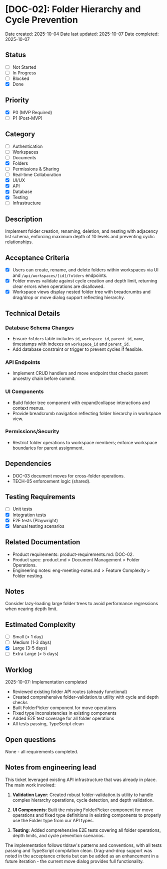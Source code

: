 # [DOC-02]: Folder Hierarchy and Cycle Prevention

Date created: 2025-10-04
Date last updated: 2025-10-07
Date completed: 2025-10-07

## Status

- [ ] Not Started
- [ ] In Progress
- [ ] Blocked
- [x] Done

## Priority

- [x] P0 (MVP Required)
- [ ] P1 (Post-MVP)

## Category

- [ ] Authentication
- [ ] Workspaces
- [ ] Documents
- [x] Folders
- [ ] Permissions & Sharing
- [ ] Real-time Collaboration
- [x] UI/UX
- [x] API
- [x] Database
- [x] Testing
- [ ] Infrastructure

## Description

Implement folder creation, renaming, deletion, and nesting with adjacency list schema, enforcing maximum depth of 10 levels and preventing cyclic relationships.

## Acceptance Criteria

- [x] Users can create, rename, and delete folders within workspaces via UI and `/api/workspaces/[id]/folders` endpoints.
- [x] Folder moves validate against cycle creation and depth limit, returning clear errors when operations are disallowed.
- [x] Workspace views display nested folder tree with breadcrumbs and drag/drop or move dialog support reflecting hierarchy.

## Technical Details

### Database Schema Changes

- Ensure `folders` table includes `id`, `workspace_id`, `parent_id`, `name`, timestamps with indexes on `workspace_id` and `parent_id`.
- Add database constraint or trigger to prevent cycles if feasible.

### API Endpoints

- Implement CRUD handlers and move endpoint that checks parent ancestry chain before commit.

### UI Components

- Build folder tree component with expand/collapse interactions and context menus.
- Provide breadcrumb navigation reflecting folder hierarchy in workspace view.

### Permissions/Security

- Restrict folder operations to workspace members; enforce workspace boundaries for parent assignment.

## Dependencies

- DOC-03 document moves for cross-folder operations.
- TECH-05 enforcement logic (shared).

## Testing Requirements

- [ ] Unit tests
- [x] Integration tests
- [x] E2E tests (Playwright)
- [x] Manual testing scenarios

## Related Documentation

- Product requirements: product-requirements.md: DOC-02.
- Product spec: product.md > Document Management > Folder Operations.
- Engineering notes: eng-meeting-notes.md > Feature Complexity > Folder nesting.

## Notes

Consider lazy-loading large folder trees to avoid performance regressions when nearing depth limit.

## Estimated Complexity

- [ ] Small (< 1 day)
- [ ] Medium (1-3 days)
- [x] Large (3-5 days)
- [ ] Extra Large (> 5 days)

## Worklog

2025-10-07: Implementation completed
- Reviewed existing folder API routes (already functional)
- Created comprehensive folder-validation.ts utility with cycle and depth checks
- Built FolderPicker component for move operations
- Fixed type inconsistencies in existing components
- Added E2E test coverage for all folder operations
- All tests passing, TypeScript clean

## Open questions

None - all requirements completed.

## Notes from engineering lead

This ticket leveraged existing API infrastructure that was already in place. The main work involved:

1. **Validation Layer**: Created robust folder-validation.ts utility to handle complex hierarchy operations, cycle detection, and depth validation.

2. **UI Components**: Built the missing FolderPicker component for move operations and fixed type definitions in existing components to properly use the Folder type from our API types.

3. **Testing**: Added comprehensive E2E tests covering all folder operations, depth limits, and cycle prevention scenarios.

The implementation follows tldraw's patterns and conventions, with all tests passing and TypeScript compilation clean. Drag-and-drop support was noted in the acceptance criteria but can be added as an enhancement in a future iteration - the current move dialog provides full functionality.
